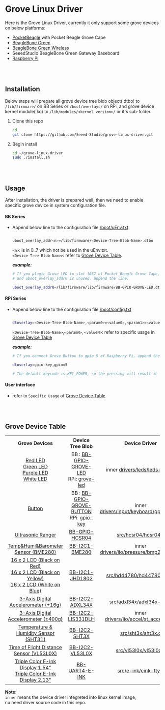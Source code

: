 Grove Linux Driver
==================

  Here is the Grove Linux Driver, currently it only support some grove devices on below platforms:
  - [PocketBeagle](https://beagleboard.org/pocket) with Pocket Beagle Grove Cape
  - [BeagleBone Green](https://www.seeedstudio.com/Grove-Cape-for-BeagleBone-Series-p-1718.html)
  - [BeagleBone Green Wireless](https://www.seeedstudio.com/BeagleBone-Green-Wireless-Development-Board-TI-AM335x-WiFi-B-p-2650.html)
  - SeeedStudio BeagleBone Green Gateway Baseboard
  - [Raspberry Pi](https://www.seeedstudio.com/category/Boards-c-17.html)



<br><br>
Installation
------------
  Below steps will prepare all grove device tree blob object(.dtbo) to
```/lib/firmware/``` on BB Series or ```/boot/overlays/``` on RPi,
and grove device kernel module(.ko) to ```/lib/modules/<kernel version>/``` or it's sub-folder.

1. Clone this repo

   ```bash
   cd
   git clone https://github.com/Seeed-Studio/grove-linux-driver.git
   ```

2. Begin install

   ```bash
   cd ~/grove-linux-driver
   sudo ./install.sh
   ```


<br><br>
Usage
-----
After installation, the driver is prepared well, then we need to enable specific
grove device in system configuration file.

#### BB Series

* Append below line to the configuration file
  [/boot/uEnv.txt](https://elinux.org/Beagleboard:BeagleBoneBlack_Debian#U-Boot_Overlays):

  ```bash

  uboot_overlay_addr<n>=/lib/firmware/<Device-Tree-Blob-Name>.dtbo
  
  ```
  ```<n>```: is in 0..7 which not be used in the uEnv.txt.  <br>
  ```<Device-Tree-Blob-Name>```: refer to [Grove Device Table](#grove-device-table).

  ***example:***


  ```bash
  # If you plugin Grove LED to slot 1057 of Pocket Beagle Grove Cape, 
  # and uboot_overlay_addr0 is unused, append the line:

  uboot_overlay_addr0=/lib/firmware/lib/firmware/BB-GPIO-GROVE-LED.dtbo

  ```

#### RPi Series

* Append below line to the configuration file
  [/boot/config.txt](https://github.com/raspberrypi/linux/blob/rpi-4.14.y/arch/arm/boot/dts/overlays/README)

  ```bash
  
  dtoverlay=<Device-Tree-Blob-Name>,<param0>=<value0>,<param1>=<value1>,...
  
  ```
  ```<Device-Tree-Blob-Name>```,```<paramN>```, ```<valueN>```:
  refer to specific usage in [Grove Device Table](#grove-device-table)

  ***example:***


  ```bash
  # If you connect Grove Button to gpio 5 of Raspberry Pi, append the line:
  
  dtoverlay=gpio-key,gpio=5
  
  # The default keycode is KEY_POWER, so the pressing will result in a power off.
  ```


#### User interface
* refer to ```Specific Usage``` of [Grove Device Table](#grove-device-table).



<br><br>
Grove Device Table
------------------
<div>
  <table border="0">
    <tr align="center">
      <th>Grove Devices</th>
      <th>Device Tree Blob</th>
      <th>Device Driver</th>
      <th>Specific Usage</th>
    </tr>
    <tr align="center">
      <td>
        <a href="https://www.seeedstudio.com/Grove-Red-LED-p-1142.html">Red LED</a><br>
        <a href="https://www.seeedstudio.com/Grove-Green-LED-p-1144.html">Green LED</a><br>
        <a href="https://www.seeedstudio.com/Grove-Purple-LED-3m-p-1143.html">Purple LED</a><br>
        <a href="https://www.seeedstudio.com/Grove-White-LED-p-1140.html">White LED</a>
      </td>
      <td>
        BB : <a href="dts/bbb/BB-GPIO-GROVE-LED.dts">BB-GPIO-GROVE-LED</a><br>
        RPi: <a href="dts/rpi/grove-led-overlay.dts">grove-led</a>
      </td>
      <td>inner <a href="https://github.com/beagleboard/linux/blob/master/drivers/leds/leds-gpio.c">drivers/leds/leds-gpio.c</a></td>
      <td><a href="src/grove-led/README.md">Click</a></td>
    </tr>
    <tr align="center">
      <td><a href="https://www.seeedstudio.com/s/Grove-Button-p-766.html">Button</a></td>
      <td>
        BB : <a href="dts/bbb/BB-GPIO-GROVE-BUTTON.dts">BB-GPIO-GROVE-BUTTON</a><br>
        RPi: <a href="https://github.com/raspberrypi/linux/blob/rpi-4.14.y/arch/arm/boot/dts/overlays/gpio-key-overlay.dts">gpio-key</a>
      </td>
      <td>inner <a href="https://github.com/beagleboard/linux/blob/master/drivers/input/keyboard/gpio_keys.c">drivers/input/keyboard/gpio_keys.c</a></td>
      <td><a href="src/grove-button/README.md">Click</a></td>
    </tr>
    <tr align="center">
      <td><a href="https://www.seeedstudio.com/Grove-Ultrasonic-Ranger-p-960.html">Ultrasonic Ranger</a></td>
      <td><a href="dts/bbb/BB-GPIO-HCSR04.dts">BB-GPIO-HCSR04</a></td>
      <td><a href="src/hcsr04/hcsr04.c">src/hcsr04/hcsr04.c</a></td>
      <td></td>
    </tr>
    <tr align="center">
      <td><a href="https://www.seeedstudio.com/Grove-Temp-Humi-Barometer-Sensor-BME28-p-2653.html">Temp&Humi&Barometer Sensor (BME280)</a></td>
      <td><a href="dts/bbb/BB-I2C1-BME280.dts">BB-I2C1-BME280</a></td>
      <td>inner <a href="https://github.com/beagleboard/linux/blob/master/drivers/iio/pressure/bmp280-i2c.c">drivers/iio/pressure/bmp280-i2c.c</a></td>
      <td></td>
    </tr>
    <tr align="center">
      <td>
        <a href="https://www.seeedstudio.com/Grove-16-x-2-LCD-Black-on-Re-p-3197.html">16 x 2 LCD (Black on Red)</a><br>
        <a href="https://www.seeedstudio.com/Grove-16-x-2-LCD-Black-on-Yello-p-3198.html">16 x 2 LCD (Black on Yellow)</a><br>
        <a href="https://www.seeedstudio.com/Grove-16-x-2-LCD-White-on-Blu-p-3196.html">16 x 2 LCD (White on Blue)</a>
      </td>
      <td><a href="dts/bbb/BB-I2C1-JHD1802.dts">BB-I2C1-JHD1802</a></td>
      <td><a href="src/hd44780/hd44780-i2c.c">src/hd44780/hd44780-i2c.c</a></td>
      <td><a href="src/hd44780/README.md">Click</a></td>
    </tr>
    <tr align="center">
      <td><a href="https://www.seeedstudio.com/Grove-3-Axis-Digital-Accelerometer-16-p-1156.html">3-Axis Digital Accelerometer (±16g)</a></td>
      <td><a href="dts/bbb/BB-I2C2-ADXL34X.dts">BB-I2C2-ADXL34X</a></td>
      <td><a href="src/adxl34x/adxl34x-i2c.c">src/adxl34x/adxl34x-i2c.c</a></td>
      <td></td>
    </tr>
    <tr align="center">
      <td><a href="https://www.seeedstudio.com/Grove-3-Axis-Digital-Accelerometer-400-p-1897.html">3-Axis Digital Accelerometer (±400g)</a></td>
      <td><a href="dts/bbb/BB-I2C2-LIS331DLH.dts">BB-I2C2-LIS331DLH</a></td>
      <td>inner <a href="https://github.com/beagleboard/linux/blob/master/drivers/iio/accel/st_accel_i2c.c">drivers/iio/accel/st_accel_i2c.c</a></td>
      <td></td>
    </tr>
    <tr align="center">
      <td><a href="https://www.seeedstudio.com/Grove-Temperature-Humidity-Sensor-SHT3-p-2655.html">Temperature & Humidity Sensor (SHT31)</a></td>
      <td><a href="dts/bbb/BB-I2C2-SHT3X.dts">BB-I2C2-SHT3X</a></td>
      <td><a href="src/sht3x/sht3x.c">src/sht3x/sht3x.c</a></td>
      <td></td>
    </tr>
    <tr align="center">
      <td><a href="https://www.seeedstudio.com/Grove-Time-of-Flight-Distance-Sensor-VL53L0-p-3086.html">Time of Flight Distance Sensor (VL53L0X)</a></td>
      <td><a href="dts/bbb/BB-I2C2-VL53L0X.dts">BB-I2C2-VL53L0X</a></td>
      <td><a href="src/vl53l0x/vl53l0x.c">src/vl53l0x/vl53l0x.c</a></td>
      <td></td>
    </tr>
    <tr align="center">
      <td>
        <a href="https://www.seeedstudio.com/Grove-Triple-Color-E-Ink-Display-1-54-p-2890.html">Triple Color E-Ink Display 1.54"</a><br>
        <a href="https://www.seeedstudio.com/Grove-Triple-Color-E-Ink-Display-2-13-p-2889.html">Triple Color E-Ink Display 2.13"</a><br>
      </td>
      <td><a href="dts/bbb/BB-UART4-E-INK.dts">BB-UART4-E-INK</a></td>
      <td><a href="src/e-ink/eink-tty.c">src/e-ink/eink-tty.c</a></td>
      <td></td>
    </tr>
  </table>
</div>

**Note:**  
  ```inner``` means the device driver integreted into linux kernel image,  
no need driver source code in this repo.
